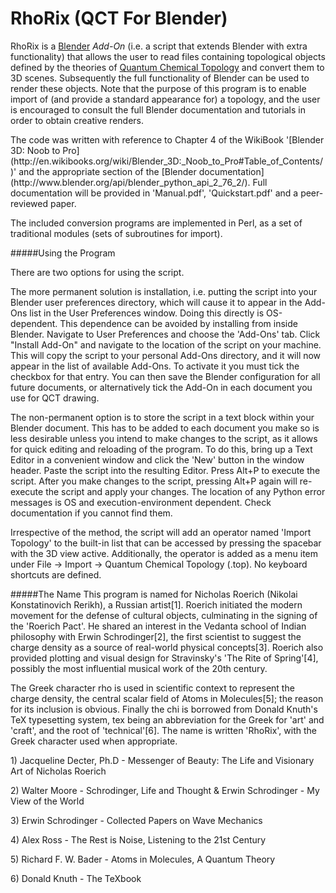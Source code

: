# RhoRix (QCT For Blender)

RhoRix is a [Blender](http://www.blender.org) *Add-On* (i.e. a script that extends Blender with extra functionality) that allows the user to read files containing topological objects defined by the theories of [Quantum Chemical Topology](http://www.chemistry.mcmaster.ca/bader/) and convert them to 3D scenes. Subsequently the full functionality of Blender can be used to render these objects. Note that the purpose of this program is to enable import of (and provide a standard appearance for) a topology, and the user is encouraged to consult the full Blender documentation and tutorials in order to obtain creative renders.
<p>
The code was written with reference to Chapter 4 of the WikiBook '[Blender 3D: Noob to Pro](http://en.wikibooks.org/wiki/Blender_3D:_Noob_to_Pro#Table_of_Contents/)' and the appropriate section of the [Blender documentation](http://www.blender.org/api/blender_python_api_2_76_2/).
Full documentation will be provided in 'Manual.pdf', 'Quickstart.pdf' and a peer-reviewed paper.

The included conversion programs are implemented in Perl, as a set of traditional modules (sets of subroutines for import).

<p>
#####Using the Program
<p>
There are two options for using the script. 
<p>The more permanent solution is installation, i.e. putting the script into your Blender user preferences directory, which will cause it to appear in the Add-Ons list in the User Preferences window. Doing this directly is OS-dependent. This dependence can be avoided by installing from inside Blender. Navigate to User Preferences and choose the 'Add-Ons' tab. Click "Install Add-On" and navigate to the location of the script on your machine. This will copy the script to your personal Add-Ons directory, and it will now appear in the list of available Add-Ons. To activate it you must tick the checkbox for that entry. You can then save the Blender configuration for all future documents, or alternatively tick the Add-On in each document you use for QCT drawing.
<p>
The non-permanent option is to store the script in a text block within your Blender document. This has to be added to each document you make so is less desirable unless you intend to make changes to the script, as it allows for quick editing and reloading of the program. To do this, bring up a Text Editor in a convenient window and click the 'New' button in the window header. Paste the script into the resulting Editor. Press Alt+P to execute the script. After you make changes to the script, pressing Alt+P again will re-execute the script and apply your changes. The location of any Python error messages is OS and execution-environment dependent. Check documentation if you cannot find them.
<p>
Irrespective of the method, the script will add an operator named 'Import Topology' to the built-in list that can be accessed by pressing the spacebar with the 3D view active. Additionally, the operator is added as a menu item under File -> Import -> Quantum Chemical Topology (.top). No keyboard shortcuts are defined.
<p>
#####The Name
This program is named for Nicholas Roerich (Nikolai Konstatinovich Rerikh), a Russian artist[1].
Roerich initiated the modern movement for the defense of cultural objects, culminating in the signing of the 'Roerich Pact'.
He shared an interest in the Vedanta school of Indian philosophy with Erwin Schrodinger[2], the first scientist to suggest the charge density as a source of real-world physical concepts[3].
Roerich also provided plotting and visual design for Stravinsky's 'The Rite of Spring'[4], possibly the most influential musical work of the 20th century.
<p>
The Greek character rho is used in scientific context to represent the charge density, the central scalar field of Atoms in Molecules[5]; the reason for its inclusion is obvious.
Finally the chi is borrowed from Donald Knuth's TeX typesetting system, tex being an abbreviation for the Greek for 'art' and 'craft', and the root of 'technical'[6].
The name is written 'RhoRix', with the Greek character used when appropriate.
<p>1) Jacqueline Decter, Ph.D - Messenger of Beauty: The Life and Visionary Art of Nicholas Roerich
<p>2) Walter Moore - Schrodinger, Life and Thought & Erwin Schrodinger - My View of the World
<p>3) Erwin Schrodinger - Collected Papers on Wave Mechanics
<p>4) Alex Ross - The Rest is Noise, Listening to the 21st Century
<p>5) Richard F. W. Bader - Atoms in Molecules, A Quantum Theory
<p>6) Donald Knuth - The TeXbook
